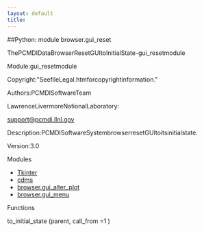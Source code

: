 ```yaml
---
layout: default
title:
---
```


##Python: module browser.gui_reset

ThePCMDIDataBrowserResetGUItoInitialState-gui_resetmodule  
  
Module:gui_resetmodule
  
Copyright:"SeefileLegal.htmforcopyrightinformation."
  
Authors:PCMDISoftwareTeam
  
LawrenceLivermoreNationalLaboratory:
  
support@pcmdi.llnl.gov
  
Description:PCMDISoftwareSystembrowserresetGUItoitsinitialstate.
  
Version:3.0
  
Modules 

* [Tkinter](Tkinter.html)  
* [cdms](cdms.html)  
* [browser.gui_alter_plot](browser.gui_alter_plot.html)  
* [browser.gui_menu](browser.gui_menu.html)  

Functions 

to_initial_state  (parent, call_from  =1  ) 
